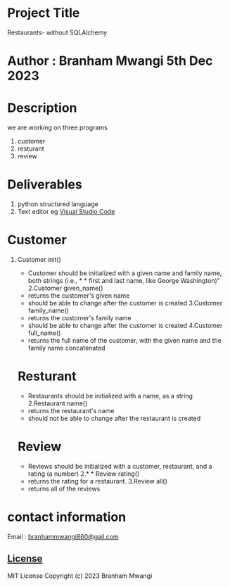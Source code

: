 # Project Title
Restaurants- without SQLAlchemy

# Author : Branham Mwangi 5th Dec 2023

# Description
we are working on three programs
1. customer
2. resturant
3. review

# Deliverables
1. python structured language
2. Text editor eg [Visual Studio Code](https://code.visualstudio.com/download)

  # Customer
1. Customer init()

    * Customer should be initialized with a given name and family name, both strings (i.e., * * first and last name, like George Washington)" 2.Customer given_name()
    * returns the customer's given name
    * should be able to change after the customer is created 3.Customer family_name()
    * returns the customer's family name
    * should be able to change after the customer is created 4.Customer full_name()
    * returns the full name of the customer, with the given name and the family name concatenated

    # Resturant       

    
    * Restaurants should be initialized with a name, as a string 2.Restaurant name()
    * returns the restaurant's name
    * should not be able to change after the restaurant is created 


    # Review 


    * Reviews should be initialized with a customer, restaurant, and a rating (a number) 2.* * Review rating()
    * returns the rating for a restaurant. 3.Review all()
    * returns all of the reviews


 # contact information 
  Email : branhammwangi860@gail.com

  ## [License](LICENSE)
MIT License
Copyright (c) 2023 Branham Mwangi


